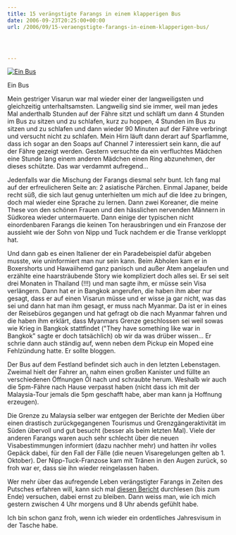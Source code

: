```yaml
---
title: 15 verängstigte Farangs in einem klapperigen Bus
date: 2006-09-23T20:25:00+00:00
url: /2006/09/15-veraengstigte-farangs-in-einem-klapperigen-bus/




---
```

<div class="flickr">
  <a href="http://flickr.com/photos/schreibblogade/250244877/"><img src="//static.flickr.com/89/250244877_cdca847c31.jpg" alt="Ein Bus" /></a></p>

  <p>
    Ein Bus
  </p>
</div>

Mein gestriger Visarun war mal wieder einer der langweiligsten und gleichzeitig unterhaltsamsten. Langweilig sind sie immer, weil man jedes Mal anderthalb Stunden auf der Fähre sitzt und schläft um dann 4 Stunden im Bus zu sitzen und zu schlafen, kurz zu hoppen, 4 Stunden im Bus zu sitzen und zu schlafen und dann wieder 90 Minuten auf der Fähre verbringt und versucht nicht zu schlafen. Mein Hirn läuft dann derart auf Sparflamme, dass ich sogar an den Soaps auf Channel 7 interessiert sein kann, die auf der Fähre gezeigt werden. Gestern versuchte da ein verfluchtes Mädchen eine Stunde lang einem anderen Mädchen einen Ring abzunehmen, der dieses schützte. Das war verdammt aufregend...

Jedenfalls war die Mischung der Farangs diesmal sehr bunt. Ich fang mal auf der erfreulicheren Seite an: 2 asiatische Pärchen. Einmal Japaner, beide recht süß, die sich laut genug unterhielten um mich auf die Idee zu bringen, doch mal wieder eine Sprache zu lernen. Dann zwei Koreaner, die meine These von den schönen Frauen und den hässlichen nervenden Männern in Südkorea wieder untermauerte. Dann einige der typischen nicht einordenbaren Farangs die keinen Ton herausbringen und ein Franzose der aussieht wie der Sohn von Nipp und Tuck nachdem er die Transe verkloppt hat.

Und dann gab es einen Italiener der ein Paradebeispiel dafür abgeben musste, wie uninformiert man nur sein kann. Beim Abholen kam er in Boxershorts und Hawaiihemd ganz panisch und außer Atem angelaufen und erzählte eine haarsträubende Story wie kompliziert doch alles sei. Er sei seit drei Monaten in Thailand (!!!) und man sagte ihm, er müsse sein Visa verlängern. Dann hat er in Bangkok angerufen, die haben ihm aber nur gesagt, dass er auf einen Visarun müsse und er wisse ja gar nicht, was das sei und dann hat man ihm gesagt, er muss nach Myanmar. Da ist er in eines der Reisebüros gegangen und hat gefragt ob die nach Myanmar fahren und die haben ihm erklärt, dass Myanmars Grenze geschlossen sei weil sowas wie Krieg in Bangkok stattfindet ("They have something like war in Bangkok" sagte er doch tatsächlich) ob wir da was drüber wissen... Er schrie dann auch ständig auf, wenn neben dem Pickup ein Moped eine Fehlzündung hatte. Er sollte bloggen.

Der Bus auf dem Festland befindet sich auch in den letzten Lebenstagen. Zweimal hielt der Fahrer an, nahm einen großen Kanister und füllte an verschiedenen Öffnungen Öl nach und schraubte herum. Weshalb wir auch die 5pm-Fähre nach Hause verpasst haben (nicht dass ich mit der Malaysia-Tour jemals die 5pm geschafft habe, aber man kann ja Hoffnung erzeugen).

Die Grenze zu Malaysia selber war entgegen der Berichte der Medien über einen drastisch zurückgegangenen Tourismus und Grenzgängeraktivität im Süden übervoll und gut besucht (besser als beim letzten Mal). Viele der anderen Farangs waren auch sehr schlecht über die neuen Visabestimmungen informiert (dazu nachher mehr) und hatten ihr volles Gepäck dabei, für den Fall der Fälle (die neuen Visaregelungen gelten ab 1. Oktober). Der Nipp-Tuck-Franzose kam mit Tränen in den Augen zurück, so froh war er, dass sie ihn wieder reingelassen haben.

Wer mehr über das aufregende Leben verängstigter Farangs in Zeiten des Putsches erfahren will, kann sich mal [diesen Bericht][1] durchlesen (bis zum Ende) versuchen, dabei ernst zu bleiben. Dann weiss man, wie ich mich gestern zwischen 4 Uhr morgens und 8 Uhr abends gefühlt habe.

Ich bin schon ganz froh, wenn ich wieder ein ordentliches Jahresvisum in der Tasche habe.

 [1]: http://flyertalk.com/forum/showthread.php?t=603753&page=1&pp=15
